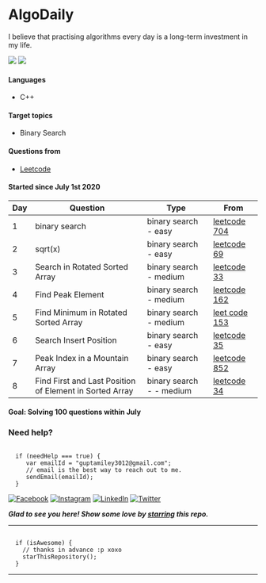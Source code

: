 # AlgoDaily

I believe that practising algorithms every day is a long-term investment in my life.

[![](https://lc.coding.gs/v1/solved/smilegupta.svg?logo=leetcode)](https://leetcode.com/smilegupta/)
[![](https://lc.coding.gs/v1/ranking/smilegupta.svg?logo=leetcode)](https://leetcode.com/smilegupta/)

#### Languages

-   C++
#### Target topics

-   Binary Search

#### Questions from

-   [Leetcode](https://leetcode.com)

#### Started since July 1st 2020

| Day  | Question | Type | From |                                                                                                                                        
| ---- | ---- | ---- | ---- | 
| 1    | binary search | binary search - easy| [leetcode 704](https://leetcode.com/problems/binary-search)|
| 2    | sqrt(x)| binary search - easy| [leetcode 69](https://leetcode.com/problems/sqrtx/)|
| 3    | Search in Rotated Sorted Array| binary search - medium | [leetcode 33](https://leetcode.com/problems/search-in-rotated-sorted-array/)|
| 4    |Find Peak Element| binary search - medium | [leetcode 162](https://leetcode.com/problems/find-peak-element/)|
|5| Find Minimum in Rotated Sorted Array| binary search  - medium  | [leet code 153](https://leetcode.com/problems/find-minimum-in-rotated-sorted-array/) |
|6| Search Insert Position| binary search - easy| [leetcode 35](https://leetcode.com/problems/search-insert-position/) |
|7|Peak Index in a Mountain Array |binary search - easy  |[leetcode 852](https://leetcode.com/problems/peak-index-in-a-mountain-array/)|
|8|Find First and Last Position of Element in Sorted Array| binary search -  - medium | [leetcode 34](https://leetcode.com/problems/find-first-and-last-position-of-element-in-sorted-array/)




#### Goal: Solving 100 questions within July


### Need help?

```

  if (needHelp === true) {
     var emailId = "guptamiley3012@gmail.com";
     // email is the best way to reach out to me.
     sendEmail(emailId);
  }

```

[![Facebook](https://img.shields.io/static/v1.svg?label=follow&message=@smileguptaaa&color=grey&logo=facebook&style=flat&logoColor=white&colorA=royalblue)](https://www.facebook.com/smileguptaaa)  [![Instagram](https://img.shields.io/static/v1.svg?label=follow&message=@smileguptaaa&color=grey&logo=instagram&style=flat&logoColor=white&colorA=royalblue)](https://www.instagram.com/smileguptaaa/) [![LinkedIn](https://img.shields.io/static/v1.svg?label=connect&message=@smilegupta&color=grey&logo=linkedin&style=flat&logoColor=white&colorA=royalblue)](https://www.linkedin.com/in/smilegupta/) [![Twitter](https://img.shields.io/static/v1.svg?label=connect&message=@smileguptaaa&color=grey&logo=twitter&style=flat&logoColor=white&colorA=royalblue)](https://twitter.com/smileguptaaa)

***Glad to see you here! Show some love by [starring](https://github.com/smilegupta/30-days-challenge/) this repo.***

-----

```

  if (isAwesome) {
    // thanks in advance :p xoxo
    starThisRepository();
  }

```

******

